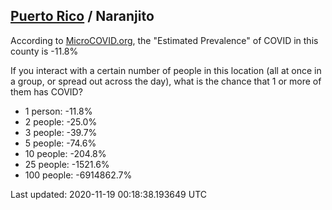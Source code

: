 
## [Puerto Rico](/united-states/puerto-rico) / Naranjito

According to [MicroCOVID.org](http://microcovid.org),
the "Estimated Prevalence" of COVID in this county is -11.8%

If you interact with a certain number of people in this location
(all at once in a group, or spread out across the day), what is the chance that
1 or more of them has COVID?

- 1 person: -11.8%
- 2 people: -25.0%
- 3 people: -39.7%
- 5 people: -74.6%
- 10 people: -204.8%
- 25 people: -1521.6%
- 100 people: -6914862.7%

Last updated: 2020-11-19 00:18:38.193649 UTC
